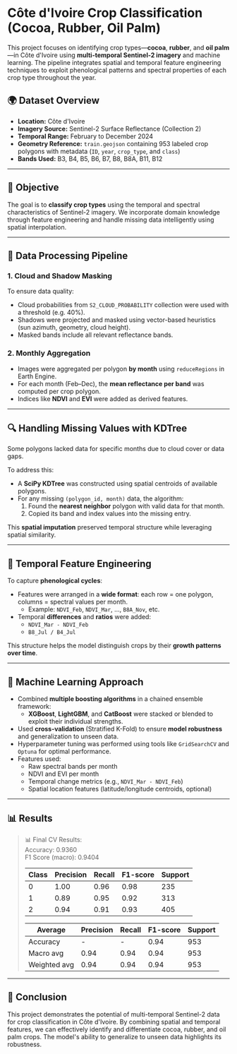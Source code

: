 # Côte d'Ivoire Crop Classification (Cocoa, Rubber, Oil Palm)

This project focuses on identifying crop types—**cocoa**, **rubber**, and **oil palm**—in Côte d'Ivoire using **multi-temporal Sentinel-2 imagery** and machine learning. The pipeline integrates spatial and temporal feature engineering techniques to exploit phenological patterns and spectral properties of each crop type throughout the year.

## 🌍 Dataset Overview

- **Location:** Côte d'Ivoire
- **Imagery Source:** Sentinel-2 Surface Reflectance (Collection 2)
- **Temporal Range:** February to December 2024
- **Geometry Reference:** `train.geojson` containing 953 labeled crop polygons with metadata (`ID`, `year`, `crop_type`, and `class`)
- **Bands Used:** B3, B4, B5, B6, B7, B8, B8A, B11, B12 

---

## 🧠 Objective

The goal is to **classify crop types** using the temporal and spectral characteristics of Sentinel-2 imagery. We incorporate domain knowledge through feature engineering and handle missing data intelligently using spatial interpolation.

---

## 🧮 Data Processing Pipeline

### 1. **Cloud and Shadow Masking**

To ensure data quality:
- Cloud probabilities from `S2_CLOUD_PROBABILITY` collection were used with a threshold (e.g. 40%).
- Shadows were projected and masked using vector-based heuristics (sun azimuth, geometry, cloud height).
- Masked bands include all relevant reflectance bands.

### 2. **Monthly Aggregation**

- Images were aggregated per polygon **by month** using `reduceRegions` in Earth Engine.
- For each month (Feb–Dec), the **mean reflectance per band** was computed per crop polygon.
- Indices like **NDVI** and **EVI** were added as derived features.

---

## 🔍 Handling Missing Values with KDTree

Some polygons lacked data for specific months due to cloud cover or data gaps.

To address this:
- A **SciPy KDTree** was constructed using spatial centroids of available polygons.
- For any missing `(polygon_id, month)` data, the algorithm:
  1. Found the **nearest neighbor** polygon with valid data for that month.
  2. Copied its band and index values into the missing entry.
  
This **spatial imputation** preserved temporal structure while leveraging spatial similarity.

---

## 📅 Temporal Feature Engineering

To capture **phenological cycles**:
- Features were arranged in a **wide format**: each row = one polygon, columns = spectral values per month.
  - Example: `NDVI_Feb`, `NDVI_Mar`, ..., `B8A_Nov`, etc.
- Temporal **differences** and **ratios** were added:
  - `NDVI_Mar - NDVI_Feb`
  - `B8_Jul / B4_Jul`

This structure helps the model distinguish crops by their **growth patterns over time**.

---

## 🧪 Machine Learning Approach

- Combined **multiple boosting algorithms** in a chained ensemble framework:
  - **XGBoost**, **LightGBM**, and **CatBoost** were stacked or blended to exploit their individual strengths.
- Used **cross-validation** (Stratified K-Fold) to ensure **model robustness** and generalization to unseen data.
- Hyperparameter tuning was performed using tools like `GridSearchCV` and `Optuna` for optimal performance.
- Features used:
  - Raw spectral bands per month
  - NDVI and EVI per month
  - Temporal change metrics (e.g., `NDVI_Mar - NDVI_Feb`)
  - Spatial location features (latitude/longitude centroids, optional)

---

## 📊 Results

> 📊 Final CV Results:  
> Accuracy: 0.9360  
> F1 Score (macro): 0.9404  
>
> | Class | Precision | Recall | F1-score | Support |
> |-------|-----------|--------|----------|---------|
> | 0     | 1.00     | 0.96   | 0.98     | 235     |
> | 1     | 0.89     | 0.95   | 0.92     | 313     |
> | 2     | 0.94     | 0.91   | 0.93     | 405     |
>
> | Average | Precision | Recall | F1-score | Support |
> |---------|-----------|--------|----------|---------|
> | Accuracy | - | - | 0.94 | 953 |
> | Macro avg | 0.94 | 0.94 | 0.94 | 953 |
> | Weighted avg | 0.94 | 0.94 | 0.94 | 953 |

---
## 📝 Conclusion

This project demonstrates the potential of multi-temporal Sentinel-2 data for crop classification in Côte d'Ivoire. By combining spatial and temporal features, we can effectively identify and differentiate cocoa, rubber, and oil palm crops. The model's ability to generalize to unseen data highlights its robustness.
